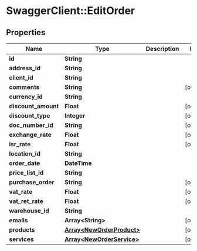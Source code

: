 # SwaggerClient::EditOrder

## Properties
Name | Type | Description | Notes
------------ | ------------- | ------------- | -------------
**id** | **String** |  | 
**address_id** | **String** |  | 
**client_id** | **String** |  | 
**comments** | **String** |  | [optional] 
**currency_id** | **String** |  | 
**discount_amount** | **Float** |  | [optional] 
**discount_type** | **Integer** |  | [optional] 
**doc_number_id** | **String** |  | [optional] 
**exchange_rate** | **Float** |  | [optional] 
**isr_rate** | **Float** |  | [optional] 
**location_id** | **String** |  | 
**order_date** | **DateTime** |  | 
**price_list_id** | **String** |  | 
**purchase_order** | **String** |  | [optional] 
**vat_rate** | **Float** |  | [optional] 
**vat_ret_rate** | **Float** |  | [optional] 
**warehouse_id** | **String** |  | 
**emails** | **Array&lt;String&gt;** |  | [optional] 
**products** | [**Array&lt;NewOrderProduct&gt;**](NewOrderProduct.md) |  | [optional] 
**services** | [**Array&lt;NewOrderService&gt;**](NewOrderService.md) |  | [optional] 


